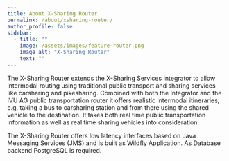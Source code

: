 ```yaml
---
title: About X-Sharing Router  
permalink: /about/xsharing-router/
author_profile: false
sidebar:
  - title: ""
    image: /assets/images/feature-router.png
    image_alt: "X-Sharing Router"
    text: ""
---
```


The X-Sharing Router extends the X-Sharing Services Integrator to allow intermodal routing using traditional public transport and sharing services like carsharing and pikesharing. Combined with both the Integrator and the IVU AG public transportation router it offers realistic intermodal itineraries, e.g. taking a bus to carsharing station and from there using the shared vehicle to the destination. It takes both real time public transportation information as well as real time sharing vehicles into consideration.

The X-Sharing Router offers low latency interfaces based on Java Messaging Services (JMS) and is built as Wildfly Application. As Database backend PostgreSQL is required.


